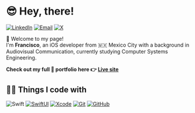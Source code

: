 # 😎 Hey, there!
[![LinkedIn](https://badgen.net/badge/icon/LinkedIn?icon=linkedin&label&color=0A66C2)](https://www.linkedin.com/in/franciscoxcode)
[![Email](https://badgen.net/badge/icon/Email?icon=mail&label&color=pink)](mailto:fxcasillas.dev@gmail.com)
[![X](https://badgen.net/badge/icon/X?icon=twitter&label&color=000000)](https://x.com/franciscoxcode)


👋 Welcome to my page!  
I'm **Francisco**, an iOS developer from 🇲🇽 Mexico City with a background in Audiovisual Communication, currently studying Computer Systems Engineering.

**Check out my full 💼 portfolio here 👉 [Live site](https://portfolio-zeta-dun-44.vercel.app)**

## 🧑‍💻 Things I code with
![Swift](https://img.shields.io/badge/Swift-orange?style=flat&logo=swift&logoColor=white)
[![SwiftUI](https://badgen.net/badge/icon/SwiftUI?icon=swift&label&color=cyan)](https://developer.apple.com/xcode/swiftui/)
[![Xcode](https://badgen.net/badge/icon/Xcode?icon=xcode&label&color=green)](https://developer.apple.com/xcode/)
[![Git](https://badgen.net/badge/icon/Git?icon=git&label&color=F05032)](https://git-scm.com/)
[![GitHub](https://badgen.net/badge/icon/GitHub?icon=github&label&color=181717)](https://github.com/franciscoxcode)
